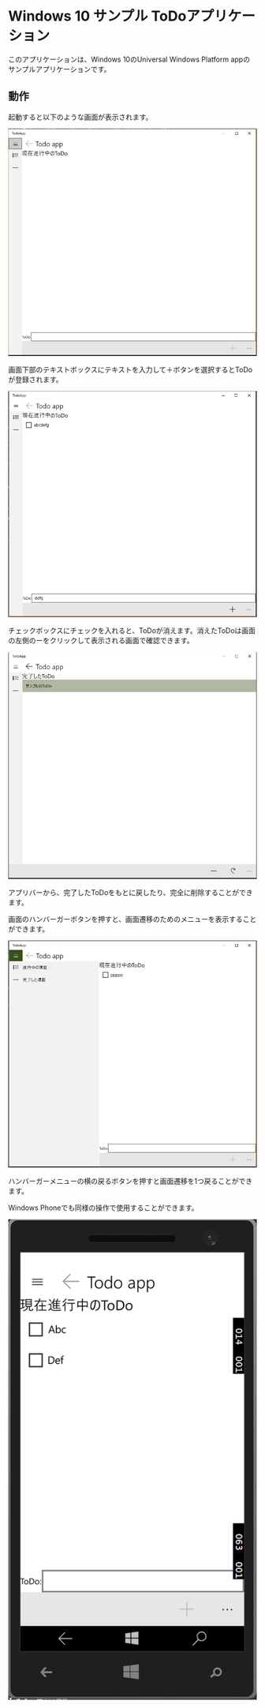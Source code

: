 # Windows 10 サンプル ToDoアプリケーション

このアプリケーションは、Windows 10のUniversal Windows Platform appのサンプルアプリケーションです。

## 動作

起動すると以下のような画面が表示されます。

![起動画面](Images/startdesktop.png)

画面下部のテキストボックスにテキストを入力して＋ボタンを選択するとToDoが登録されます。

![ToDo追加](Images/addtododesktop.PNG)

チェックボックスにチェックを入れると、ToDoが消えます。消えたToDoは画面の左側のーをクリックして表示される画面で確認できます。

![完了したToDo](Images/donetaskdesktop.PNG)

アプリバーから、完了したToDoをもとに戻したり、完全に削除することができます。


画面のハンバーガーボタンを押すと、画面遷移のためのメニューを表示することができます。

![Menu](Images/menuopendesktop.PNG)

ハンバーガーメニューの横の戻るボタンを押すと画面遷移を1つ戻ることができます。


Windows Phoneでも同様の操作で使用することができます。

![Menu](Images/imagemobile.PNG)
